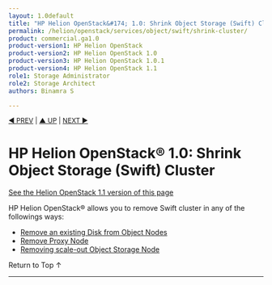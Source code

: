 ```yaml
---
layout: 1.0default
title: "HP Helion OpenStack&#174; 1.0: Shrink Object Storage (Swift) Cluster"
permalink: /helion/openstack/services/object/swift/shrink-cluster/
product: commercial.ga1.0
product-version1: HP Helion OpenStack
product-version2: HP Helion OpenStack 1.0
product-version3: HP Helion OpenStack 1.0.1
product-version4: HP Helion OpenStack 1.1
role1: Storage Administrator
role2: Storage Architect
authors: Binamra S

---
```

<!--PUBLISHED-->

<script>

function PageRefresh {
onLoad="window.refresh"
}

PageRefresh();

</script>


<p style="font-size: small;"> <a href="/helion/openstack/services/object/swift/expand-cluster/">&#9664; PREV</a> | <a href="/helion/openstack/services/overview/">&#9650; UP</a> | <a href=" /helion/openstack/1.1/services/swift/deployment/remove-existing-disk/"> NEXT &#9654</a> </p>

#  HP Helion OpenStack&#174; 1.0: Shrink Object Storage (Swift) Cluster
[See the Helion OpenStack 1.1 version of this page](/helion/openstack/1.1/services/object/swift/shrink-cluster/)

HP Helion OpenStack&#174; allows you to remove Swift cluster in any of the followings ways:

* [Remove an existing Disk from Object Nodes]( /helion/openstack/services/swift/deployment/remove-existing-disk/)
* [Remove Proxy Node]( /helion/openstack/services/swift/deployment/remove-proxy-node/ )
* [Removing scale-out Object Storage Node]( /helion/openstack/services/swift/deployment/remove-scale-out-object-node/ )

<a href="#top" style="padding:14px 0px 14px 0px; text-decoration: none;"> Return to Top &#8593; </a>

----
